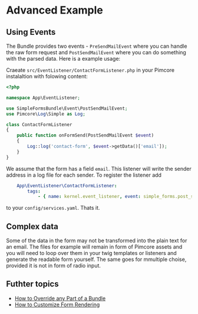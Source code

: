 # Advanced Example

## Using Events

The Bundle provides two events - `PreSendMailEvent` where you can handle the raw form request and `PostSendMailEvent` where you can do something with the parsed data. Here is a example usage:

Craeate `src/EventListener/ContactFormListener.php` in your Pimcore instalaltion with folowing content:

``` php
<?php

namespace App\EventListener;

use SimpleFormsBundle\Event\PostSendMailEvent;
use Pimcore\Log\Simple as Log;

class ContactFormListener
{
    public function onFormSend(PostSendMailEvent $event)
    {
        Log::log('contact-form', $event->getData()['email']);
    }
}
```

We assume that the form has a field `email`. This listener will write the sender address in a log file for each sender. To register the listener add

``` yaml
    App\EventListener\ContactFormListener:
        tags:
            - { name: kernel.event_listener, event: simple_forms.post_send_mail, method: onFormSend }
```

to your `config/services.yaml`. Thats it.

## Complex data

Some of the data in the form may not be transformed into the plain text for an email. The files for example will remain in form of Pimcore assets and you will need to loop over them in your twig templates or listeners and generate the readable form yourself. The same goes for mmultiple choise, provided it is not in form of radio input.

## Futhter topics

- [How to Override any Part of a Bundle](https://symfony.com/doc/current/bundles/override.html)
- [How to Customize Form Rendering](https://symfony.com/doc/current/form/form_customization.html)
